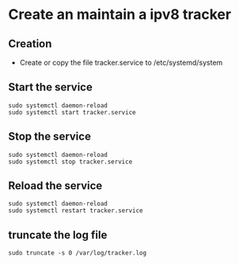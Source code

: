 # Create an maintain a ipv8 tracker

## Creation
- Create or copy the file tracker.service to /etc/systemd/system


## Start the service
```console
sudo systemctl daemon-reload
sudo systemctl start tracker.service
```

## Stop the service
```console
sudo systemctl daemon-reload
sudo systemctl stop tracker.service
```

## Reload the service
```console
sudo systemctl daemon-reload
sudo systemctl restart tracker.service
```

## truncate the log file
```console
sudo truncate -s 0 /var/log/tracker.log
```
